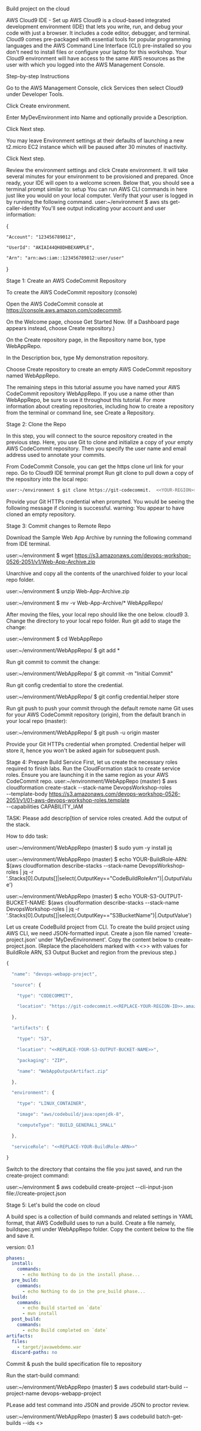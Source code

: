 Build project on the cloud

AWS Cloud9 IDE - Set up
AWS Cloud9 is a cloud-based integrated development environment (IDE) that lets you write, run, and debug your code with just a browser. 
It includes a code editor, debugger, and terminal. 
Cloud9 comes pre-packaged with essential tools for popular programming languages and the AWS Command Line Interface (CLI) pre-installed so you don't need to install files or configure your laptop for this workshop. 
Your Cloud9 environment will have access to the same AWS resources as the user with which you logged into the AWS Management Console.


Step-by-step Instructions

Go to the AWS Management Console, click Services then select Cloud9 under Developer Tools.

Click Create environment.

Enter MyDevEnvironment into Name and optionally provide a Description.

Click Next step.

You may leave Environment settings at their defaults of launching a new t2.micro EC2 instance which will be paused after 30 minutes of inactivity.

Click Next step.

Review the environment settings and click Create environment. 
It will take several minutes for your environment to be provisioned and prepared.
Once ready, your IDE will open to a welcome screen. 
Below that, you should see a terminal prompt similar to: setup 
You can run AWS CLI commands in here just like you would on your local computer. Verify that your user is logged in by running the following command.
user:~/environment $ aws sts get-caller-identity
You'll see output indicating your account and user information:


{

    "Account": "123456789012",

    "UserId": "AKIAI44QH8DHBEXAMPLE",

    "Arn": "arn:aws:iam::123456789012:user/user"

}

Stage 1: Create an AWS CodeCommit Repository

To create the AWS CodeCommit repository (console)

Open the AWS CodeCommit console at https://console.aws.amazon.com/codecommit.

On the Welcome page, choose Get Started Now. (If a Dashboard page appears instead, choose Create repository.)

On the Create repository page, in the Repository name box, type WebAppRepo.

In the Description box, type My demonstration repository.

Choose Create repository to create an empty AWS CodeCommit repository named WebAppRepo.

The remaining steps in this tutorial assume you have named your AWS CodeCommit repository WebAppRepo. 
If you use a name other than WebAppRepo, be sure to use it throughout this tutorial.
 For more information about creating repositories, including how to create a repository from the terminal or command line, see Create a Repository.

Stage 2: Clone the Repo

In this step, you will connect to the source repository created in the previous step. Here, you use Git to clone and initialize a copy of your empty AWS CodeCommit repository. Then you specify the user name and email address used to annotate your commits.

From CodeCommit Console, you can get the https clone url link for your repo.
Go to Cloud9 IDE terminal prompt
Run git clone to pull down a copy of the repository into the local repo:
```sh
user:~/environment $ git clone https://git-codecommit.  <<YOUR-REGION>>  .amazonaws.com/v1/repos/WebAppRepo
```

Provide your Git HTTPs credential when prompted. You would be seeing the following message if cloning is successful. warning: You appear to have cloned an empty repository.

Stage 3: Commit changes to Remote Repo

Download the Sample Web App Archive by running the following command from IDE terminal.

user:~/environment $ wget https://s3.amazonaws.com/devops-workshop-0526-2051/v1/Web-App-Archive.zip

Unarchive and copy all the contents of the unarchived folder to your local repo folder.

user:~/environment $ unzip Web-App-Archive.zip

user:~/environment $ mv -v Web-App-Archive/* WebAppRepo/

After moving the files, your local repo should like the one below. cloud9 3. Change the directory to your local repo folder. Run git add to stage the change:

user:~/environment $ cd WebAppRepo

user:~/environment/WebAppRepo/ $ git add *

Run git commit to commit the change:

user:~/environment/WebAppRepo/ $ git commit -m "Initial Commit"

Run git config credential to store the credential.

user:~/environment/WebAppRepo/ $ git config credential.helper store

Run git push to push your commit through the default remote name Git uses for your AWS CodeCommit repository (origin), from the default branch in your local repo (master):

user:~/environment/WebAppRepo/ $ git push -u origin master

Provide your Git HTTPs credential when prompted. Credential helper will store it, hence you won't be asked again for subsequent push.


Stage 4: Prepare Build Service
First, let us create the necessary roles required to finish labs. Run the CloudFormation stack to create service roles. Ensure you are launching it in the same region as your AWS CodeCommit repo.
user:~/environment/WebAppRepo (master) $ aws cloudformation create-stack --stack-name DevopsWorkshop-roles \
--template-body https://s3.amazonaws.com/devops-workshop-0526-2051/v1/01-aws-devops-workshop-roles.template \
--capabilities CAPABILITY_IAM

TASK:
Please add descrip[tion of service roles created. Add the output of the stack.


How to ddo task:

user:~/environment/WebAppRepo (master) $ sudo yum -y install jq

user:~/environment/WebAppRepo (master) $ echo YOUR-BuildRole-ARN: $(aws cloudformation describe-stacks --stack-name DevopsWorkshop-roles | jq -r '.Stacks[0].Outputs[]|select(.OutputKey=="CodeBuildRoleArn")|.OutputValue')

user:~/environment/WebAppRepo (master) $ echo YOUR-S3-OUTPUT-BUCKET-NAME: $(aws cloudformation describe-stacks --stack-name DevopsWorkshop-roles | jq -r '.Stacks[0].Outputs[]|select(.OutputKey=="S3BucketName")|.OutputValue')

Let us create CodeBuild project from CLI. 
To create the build project using AWS CLI, we need JSON-formatted input. Create a json file named 'create-project.json' under 'MyDevEnvironment'.  Copy the content below to create-project.json. 
(Replace the placeholders marked with <<>> with values for BuildRole ARN, S3 Output Bucket and region from the previous step.)
```js
{

  "name": "devops-webapp-project",

  "source": {

    "type": "CODECOMMIT",

    "location": "https://git-codecommit.<<REPLACE-YOUR-REGION-ID>>.amazonaws.com/v1/repos/WebAppRepo"

  },

  "artifacts": {

    "type": "S3",

    "location": "<<REPLACE-YOUR-S3-OUTPUT-BUCKET-NAME>>",

    "packaging": "ZIP",

    "name": "WebAppOutputArtifact.zip"

  },

  "environment": {

    "type": "LINUX_CONTAINER",

    "image": "aws/codebuild/java:openjdk-8",

    "computeType": "BUILD_GENERAL1_SMALL"

  },

  "serviceRole": "<<REPLACE-YOUR-BuildRole-ARN>>"

}
```

Switch to the directory that contains the file you just saved, and run the create-project command:

user:~/environment $ aws codebuild create-project --cli-input-json file://create-project.json


Stage 5: Let's build the code on cloud

A build spec is a collection of build commands and related settings in YAML format, that AWS CodeBuild uses to run a build. 
Create a file namely, buildspec.yml under WebAppRepo folder. Copy the content below to the file and save it.

version: 0.1

```yaml
phases:
  install:
    commands:
      - echo Nothing to do in the install phase...
  pre_build:
    commands:
      - echo Nothing to do in the pre_build phase...
  build:
    commands:
      - echo Build started on `date`
      - mvn install
  post_build:
    commands:
      - echo Build completed on `date`
artifacts:
  files:
    - target/javawebdemo.war
  discard-paths: no
  ```

Commit & push the build specification file to repository

Run the start-build command:

user:~/environment/WebAppRepo (master) $ aws codebuild start-build --project-name devops-webapp-project

PLease add test command into JSON and provide JSON to proctor review.


user:~/environment/WebAppRepo (master) $ aws codebuild batch-get-builds --ids <<ID>>
